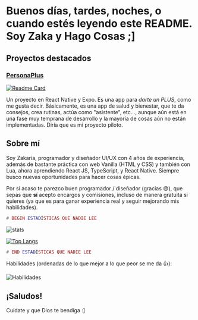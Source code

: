 # Buenos días, tardes, noches, o cuando estés leyendo este README. Soy Zaka y Hago Cosas ;]

## Proyectos destacados

### [PersonaPlus](https://github.com/ZakaHaceCosas/personaplus)
[![Readme Card](https://github-readme-stats.vercel.app/api/pin/?username=ZakaHaceCosas&repo=personaplus&theme=dark)](https://github.com/ZakaHaceCosas/personaplus)

Un proyecto en React Native y Expo. Es una app para <i>darte un PLUS</i>, como me gusta decir. Básicamente, es una app de salud y bienestar, que te da consejos, crea rutinas, actúa como "asistente", etc..., aunque aún está en una fase muy temprana de desarrollo y la mayoría de cosas aún no están implementadas. Diría que es mi proyecto piloto.

## Sobre mí

Soy Zakaria, programador y diseñador UI/UX con 4 años de experiencia, además de bastante práctica con web Vanilla (HTML y CSS) y también con Lua, ahora aprendiendo React JS, TypeScript, y React Native. Siempre busco nuevas oportunidades para hacer cosas épicas.

Por si acaso te parezco buen programador / diseñador (gracias :smile:), que sepas que **sí** acepto encargos y comisiones, incluso de manera gratuita si quieres (ya que es para ganar experiencia real y seguir mejorando mis habilidades).

```lua
# BEGIN ESTADÍSTICAS QUE NADIE LEE
```

![stats](https://github-readme-stats.vercel.app/api?username=ZakaHaceCosas&show_icons=true&theme=dark)

[![Top Langs](https://github-readme-stats.vercel.app/api/top-langs/?username=ZakaHaceCosas&theme=dark&layout=donut&langs_count=8)](https://github.com/ZakaHaceCosas)

```lua
# END ESTADÍSTICAS QUE NADIE LEE
```

Habilidades (ordenadas de lo que mejor a lo que peor se me da 👍):

![Habilidades](https://skillicons.dev/icons?i=figma,css,lua,robloxstudio,html,ts,react,git&perline=4)

## ¡Saludos!

Cuídate y que Dios te bendiga :]
